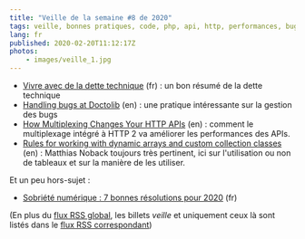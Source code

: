 ```yaml
---
title: "Veille de la semaine #8 de 2020"
tags: veille, bonnes pratiques, code, php, api, http, performances, bug, dette technique
lang: fr
published: 2020-02-20T11:12:17Z
photos:
    - images/veille_1.jpg
---
```

* [Vivre avec de la dette technique](https://medium.com/inside-app/vivre-avec-de-la-dette-technique-5791c1ab5e55#developpement) (fr)&nbsp;: un bon résumé de la dette technique
* [Handling bugs at Doctolib](https://medium.com/doctolib/handling-bugs-at-doctolib-847d54fd1990) (en)&nbsp;: une pratique intéressante sur la gestion des bugs
* [How Multiplexing Changes Your HTTP APIs](https://www.mnot.net/blog/2019/10/13/h2_api_multiplexing) (en)&nbsp;: comment le multiplexage intégré à HTTP 2 va améliorer les performances des APIs.
* [Rules for working with dynamic arrays and custom collection classes](https://matthiasnoback.nl/2020/01/rules-for-working-with-arrays-and-custom-collection-classes-in-php/) (en)&nbsp;: Matthias Noback toujours très pertinent, ici sur l'utilisation ou non de tableaux et sur la manière de les utiliser.

Et un peu hors-sujet&nbsp;:

* [Sobriété numérique : 7 bonnes résolutions pour 2020](https://www.greenit.fr/2020/01/07/sobriete-numerique-7-bonnes-resolutions-pour-2020/) (fr)

(En plus du [flux RSS global](/rss.xml), les billets *veille*
et uniquement ceux là sont listés dans le [flux RSS correspondant](/rss/veille.xml))
